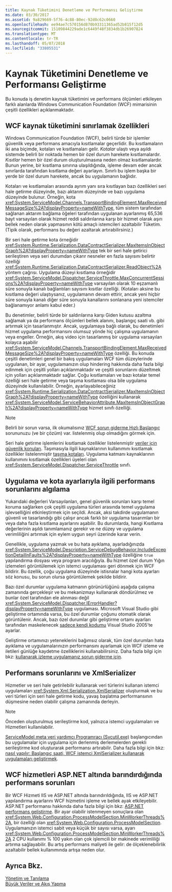 ```yaml
---
title: Kaynak Tüketimini Denetleme ve Performansı Geliştirme
ms.date: 03/30/2017
ms.assetid: 9a829669-5f76-4c88-80ec-92d0c62c0660
ms.openlocfilehash: ee94ae7c570156d870b93311365ad52b815f12d5
ms.sourcegitcommit: 15109844229ade1c6449f48f3834db1b26907824
ms.translationtype: MT
ms.contentlocale: tr-TR
ms.lasthandoff: 05/07/2018
ms.locfileid: "33805531"
---
```

# <a name="controlling-resource-consumption-and-improving-performance"></a>Kaynak Tüketimini Denetleme ve Performansı Geliştirme
Bu konuda iş denetim kaynak tüketimini ve performans ölçümleri etkileyen farklı alanlarda Windows Communication Foundation (WCF) mimarisinin çeşitli özellikleri açıklanmaktadır.  
  
## <a name="properties-that-constrain-resource-consumption-in-wcf"></a>WCF kaynak tüketimini sınırlamak özellikleri  
 Windows Communication Foundation (WCF), belirli türde bir işlemler güvenlik veya performans amacıyla kısıtlamalar geçerlidir. Bu kısıtlamaların iki ana biçimde, kotaları ve kısıtlamaları gelir. *Kotalar* ulaştı veya aşıldı sistemde belirli bir noktada hemen bir özel durum harekete kısıtlamalardır. *Kısıtlar* hemen bir özel durum oluşturulmasına neden olmaz kısıtlamalardır. Bunun yerine, bir kısıtlama sınırına ulaşıldığında, işleme devam eder ancak sınırlarda tarafından kısıtlama değeri ayarlayın. Sınırlı bu işlem başka bir yerde bir özel durum harekete, ancak bu uygulamanın bağlıdır.  
  
 Kotaları ve kısıtlamaları arasında ayrım yanı sıra kısıtlayan bazı özellikleri seri hale getirme düzeyinde, bazı aktarım düzeyinde ve bazı uygulama düzeyinde bulunur. Örneğin, kota <xref:System.ServiceModel.Channels.TransportBindingElement.MaxReceivedMessageSize%2A?displayProperty=nameWithType>, tüm sistem tarafından sağlanan aktarım bağlama öğeleri tarafından uygulanan ayarlanmış 65,536 bayt varsayılan olarak hizmet reddi saldırılarına karşı bir hizmet olarak aşırı bellek neden olarak yapmasının kötü amaçlı istemcileri azaltabilir Tüketim. (Tipik olarak, performans bu değeri azaltarak artırabilirsiniz.)  
  
 Bir seri hale getirme kota örneğidir <xref:System.Runtime.Serialization.DataContractSerializer.MaxItemsInObjectGraph%2A?displayProperty=nameWithType> tek bir seri hale getirici serileştiren veya seri durumdan çıkarır nesneler en fazla sayısını belirtir özelliği <xref:System.Runtime.Serialization.DataContractSerializer.ReadObject%2A> yöntem çağrısı. Uygulama düzeyi kısıtlama örneğidir <xref:System.ServiceModel.Dispatcher.ServiceThrottle.MaxConcurrentSessions%2A?displayProperty=nameWithType> varsayılan olarak 10 eşzamanlı süre sonuyla kanalı bağlantıları sayısını kısıtlar özelliği. (Kotaları aksine bu kısıtlama değeri ulaştıysanız, uygulamanın devam ettirir, ancak yeni hiçbir süre sonuyla kanalı diğer süre sonuyla kanallarını sonlanana yeni istemciler bağlanamıyor anlamı kabul eder.)  
  
 Bu denetimler, belirli türde bir saldırılarına karşı Giden kutusu azaltma sağlamak ya da performans ölçümleri bellek alanını, başlangıç saati vb. gibi artırmak için tasarlanmıştır. Ancak, uygulamaya bağlı olarak, bu denetimleri hizmet uygulama performansını olumsuz yönde hiç çalışma uygulamanın veya engeller. Örneğin, akış video için tasarlanmış bir uygulama varsayılan kolayca aşabilir <xref:System.ServiceModel.Channels.TransportBindingElement.MaxReceivedMessageSize%2A?displayProperty=nameWithType> özelliği. Bu konuda çeşitli denetimleri genel bir bakış uygulamaları WCF tüm düzeylerinde uygulanan, bir ayar, uygulamanızın olup hindering hakkında daha fazla bilgi edinmek için çeşitli yolları açıklanmaktadır ve çeşitli sorunlarını düzeltmek için yolları açıklanmaktadır sağlar. Çoğu kısıtlamaları ve bazı kotalar temel özelliği seri hale getirme veya taşıma kısıtlaması olsa bile uygulama düzeyinde kullanılabilir. Örneğin, ayarlayabileceğiniz <xref:System.Runtime.Serialization.DataContractSerializer.MaxItemsInObjectGraph%2A?displayProperty=nameWithType> özelliğini kullanarak <xref:System.ServiceModel.ServiceBehaviorAttribute.MaxItemsInObjectGraph%2A?displayProperty=nameWithType> hizmet sınıfı özelliği.  
  
> [!NOTE]
>  Belirli bir sorun varsa, ilk okumalısınız [WCF sorun giderme Hızlı Başlangıç](../../../docs/framework/wcf/wcf-troubleshooting-quickstart.md) sorununuzu (ve bir çözüm) var. listelenmiş olup olmadığını görmek için.  
  
 Seri hale getirme işlemlerini kısıtlamak özellikler listelenmiştir [veriler için güvenlik konuları](../../../docs/framework/wcf/feature-details/security-considerations-for-data.md). Taşımasıyla ilgili kaynaklarının kullanımını kısıtlamak özellikler listelenmiştir [taşıma kotaları](../../../docs/framework/wcf/feature-details/transport-quotas.md). Uygulama katmanı kaynaklarının kullanımını kısıtlamak özellikleri üyeleri olan <xref:System.ServiceModel.Dispatcher.ServiceThrottle> sınıfı.  
  
## <a name="detecting-application-and-performance-issues-related-to-quota-settings"></a>Uygulama ve kota ayarlarıyla ilgili performans sorunlarını algılama  
 Yukarıdaki değerleri Varsayılanları, genel güvenlik sorunları karşı temel koruma sağlarken çok çeşitli uygulama türleri arasında temel uygulama işlevselliğini etkinleştirmek için seçildi. Ancak, aksi takdirde uygulamanın güvenli ve tasarlandığı gibi çalışır ancak farklı bir uygulama tasarımları bir veya daha fazla kısıtlama ayarlarını aşabilir. Bu durumlarda, hangi Kısıtlama değerlerinin aşıldı tanımlamanız gerekir ve ne düzey ve uygulama verimliliğini artırmak için eylem uygun seyri üzerinde karar verin.  
  
 Genellikle, uygulama yazmak ve bu hata ayıklama, ayarladığınızda <xref:System.ServiceModel.Description.ServiceDebugBehavior.IncludeExceptionDetailInFaults%2A?displayProperty=nameWithType> özelliğine `true` yapılandırma dosyası veya program aracılığıyla. Bu hizmet özel durum Yığın izlemeleri görüntülemek için istemci uygulaması geri dönmek için WCF bildirir. Bu özellik, çoğu uygulama düzeyinde istisnalar hangi kota ayarları söz konusu, bu sorun olursa görüntülemek şekilde bildirir.  
  
 Bazı özel durumlar uygulama katmanın görünürlüğünü aşağıda çalışma zamanında gerçekleşir ve bu mekanizmayı kullanarak döndürülmez ve bunlar özel tarafından ele alınması değil <xref:System.ServiceModel.Dispatcher.IErrorHandler?displayProperty=nameWithType> uygulaması. Microsoft Visual Studio gibi geliştirme ortamında varsa, bu özel durumlar çoğunu otomatik olarak görüntülenir. Ancak, bazı özel durumlar gibi geliştirme ortamı ayarları tarafından maskelenecek [sadece kendi kodumu](http://go.microsoft.com/fwlink/?LinkId=82174) Visual Studio 2005'te ayarlar.  
  
 Geliştirme ortamınızı yeteneklerini bağımsız olarak, tüm özel durumları hata ayıklama ve uygulamalarınızın performansını ayarlamak için WCF izleme ve iletileri günlüğe kaydetme özelliklerini kullanabilirsiniz. Daha fazla bilgi için bkz: [kullanarak izleme uygulamanız sorun giderme için](../../../docs/framework/wcf/diagnostics/tracing/using-tracing-to-troubleshoot-your-application.md).  
  
## <a name="performance-issues-and-xmlserializer"></a>Performans sorunlarını ve XmlSerializer  
 Hizmetler ve seri hale getirilebilir kullanarak veri türlerini kullanan istemci uygulamaları <xref:System.Xml.Serialization.XmlSerializer> oluşturmak ve bu veri türleri için seri hale getirme kodu, yavaş başlatma performansının düşmesine neden olabilir çalışma zamanında derleyin.  
  
> [!NOTE]
>  Önceden oluşturulmuş serileştirme kod, yalnızca istemci uygulamaları ve Hizmetleri kullanılabilir.  
  
 [ServiceModel meta veri yardımcı Programracı (Svcutil.exe)](../../../docs/framework/wcf/servicemodel-metadata-utility-tool-svcutil-exe.md) başlangıcından bu uygulamalar için uygulama için derlenmiş derlemelerden gerekli serileştirme kod oluşturarak performansı artırabilir. Daha fazla bilgi için bkz: [nasıl yapılır: Başlangıç saati, WCF istemci XmlSerializer kullanarak uygulamaları geliştirmek](../../../docs/framework/wcf/feature-details/startup-time-of-wcf-client-applications-using-the-xmlserializer.md).  
  
## <a name="performance-issues-when-hosting-wcf-services-under-aspnet"></a>WCF hizmetleri ASP.NET altında barındırdığında performans sorunları  
 Bir WCF Hizmeti IIS ve ASP.NET altında barındırıldığında, IIS ve ASP.NET yapılandırma ayarlarını WCF hizmetini işleme ve bellek ayak etkileyebilir.  ASP.NET performansı hakkında daha fazla bilgi için bkz: [ASP.NET performans geliştirme](http://go.microsoft.com/fwlink/?LinkId=186462).  Bir ayar olabilir istenmeyen sonuçlara olan <xref:System.Web.Configuration.ProcessModelSection.MinWorkerThreads%2A>, bir özelliği olan <xref:System.Web.Configuration.ProcessModelSection>. Uygulamanızın istemci sabit veya küçük bir sayısı varsa, ayarı <xref:System.Web.Configuration.ProcessModelSection.MinWorkerThreads%2A> 2 CPU kullanımı % 100 yakın olan çok işlemcili bir makinede verimliliği artırma sağlayabilir. Bu artış performans maliyeti ile gelir: de ölçeklenebilirlik azaltabilir bellek kullanımında artışa neden olur.  
  
## <a name="see-also"></a>Ayrıca Bkz.  
 [Yönetim ve Tanılama](../../../docs/framework/wcf/diagnostics/index.md)  
 [Büyük Veriler ve Akış Yapma](../../../docs/framework/wcf/feature-details/large-data-and-streaming.md)
